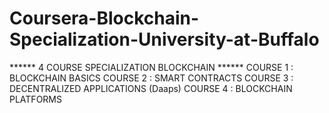 # Coursera-Blockchain-Specialization-University-at-Buffalo
****** 4 COURSE SPECIALIZATION BLOCKCHAIN ******
COURSE 1 : BLOCKCHAIN BASICS
COURSE 2 : SMART CONTRACTS
COURSE 3 : DECENTRALIZED APPLICATIONS (Daaps)
COURSE 4 : BLOCKCHAIN PLATFORMS
